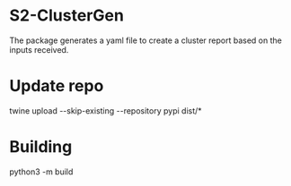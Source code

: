 # S2-ClusterGen

The package generates a yaml file to create a cluster report based on the inputs received.

# Update repo

twine upload --skip-existing --repository pypi dist/*

# Building

python3 -m build